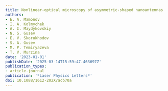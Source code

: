 ```yaml
---
title: Nonlinear-optical microscopy of asymmetric-shaped nanoantennas
authors:
- E. A. Mamonov
- I. A. Kolmychek
- A. I. Maydykovskiy
- N. S. Gusev
- E. V. Skorokhodov
- S. A. Gusev
- M. P. Temiryazeva
- T. V. Murzina
date: '2023-01-01'
publishDate: '2025-03-14T15:59:47.463697Z'
publication_types:
- article-journal
publication: '*Laser Physics Letters*'
doi: 10.1088/1612-202X/acb70a
---
```

